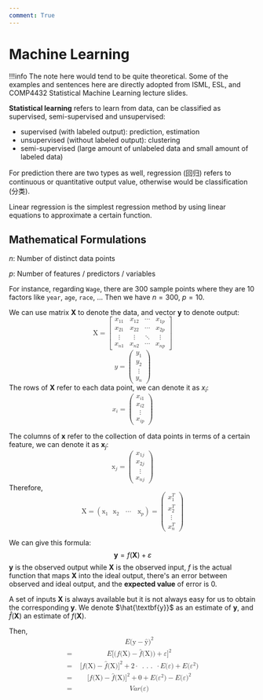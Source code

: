 ```yaml
--- 
comment: True
---
```


# Machine Learning
!!!info
    The note here would tend to be quite theoretical. Some of the examples and sentences here are directly adopted from ISML, ESL, and COMP4432 Statistical Machine Learning lecture slides.

**Statistical learning** refers to learn from data, can be classified as supervised, semi-supervised and unsupervised:

- supervised (with labeled output): prediction, estimation
- unsupervised (without labeled output): clustering
- semi-supervised (large amount of unlabeled data and small amount of labeled data) 

For prediction there are two types as well, regression (回归) refers to continuous or quantitative output value, otherwise would be classification (分类). 

Linear regression is the simplest regression method by using linear equations to approximate a certain function.

## Mathematical Formulations
$n$: Number of distinct data points

$p$: Number of features / predictors / variables

For instance, regarding `Wage`, there are 300 sample points where they are 10 factors like `year`, `age`, `race`, ... Then we have $n = 300$, $p = 10$.

We can use matrix $\textbf{X}$ to denote the data, and vector $\textbf{y}$ to denote output:
<math xmlns="http://www.w3.org/1998/Math/MathML" display="block"><mrow data-mjx-texclass="ORD"><mtext mathvariant="bold">X</mtext></mrow><mo>=</mo><mrow data-mjx-texclass="INNER"><mo data-mjx-texclass="OPEN">[</mo><mtable columnspacing="1em" rowspacing="4pt"><mtr><mtd><msub><mi>x</mi><mrow><mn>11</mn></mrow></msub></mtd><mtd><msub><mi>x</mi><mrow><mn>12</mn></mrow></msub></mtd><mtd><mo>⋯</mo></mtd><mtd><msub><mi>x</mi><mrow><mn>1</mn><mi>p</mi></mrow></msub></mtd></mtr><mtr><mtd><msub><mi>x</mi><mrow><mn>21</mn></mrow></msub></mtd><mtd><msub><mi>x</mi><mrow><mn>22</mn></mrow></msub></mtd><mtd><mo>⋯</mo></mtd><mtd><msub><mi>x</mi><mrow><mn>2</mn><mi>p</mi></mrow></msub></mtd></mtr><mtr><mtd><mrow><mo>⋮</mo></mrow></mtd><mtd><mrow><mo>⋮</mo></mrow></mtd><mtd><mo>⋱</mo></mtd><mtd><mrow><mo>⋮</mo></mrow></mtd></mtr><mtr><mtd><msub><mi>x</mi><mrow><mi>n</mi><mn>1</mn></mrow></msub></mtd><mtd><msub><mi>x</mi><mrow><mi>n</mi><mn>2</mn></mrow></msub></mtd><mtd><mo>⋯</mo></mtd><mtd><msub><mi>x</mi><mrow><mi>n</mi><mi>p</mi></mrow></msub></mtd></mtr></mtable><mo data-mjx-texclass="CLOSE">]</mo></mrow></math>
<math xmlns="http://www.w3.org/1998/Math/MathML" display="block"><mi>y</mi><mo>=</mo><mrow data-mjx-texclass="INNER"><mo data-mjx-texclass="OPEN">(</mo><mtable columnspacing="1em" rowspacing="4pt"><mtr><mtd><msub><mi>y</mi><mn>1</mn></msub></mtd></mtr><mtr><mtd><msub><mi>y</mi><mn>2</mn></msub></mtd></mtr><mtr><mtd><mrow><mo>⋮</mo></mrow></mtd></mtr><mtr><mtd><msub><mi>y</mi><mi>n</mi></msub></mtd></mtr></mtable><mo data-mjx-texclass="CLOSE">)</mo></mrow></math>
The rows of $\textbf{X}$ refer to each data point, we can denote it as $x_i$:
<math xmlns="http://www.w3.org/1998/Math/MathML" display="block"><msub><mi>x</mi><mi>i</mi></msub><mo>=</mo><mrow data-mjx-texclass="INNER"><mo data-mjx-texclass="OPEN">(</mo><mtable columnspacing="1em" rowspacing="4pt"><mtr><mtd><msub><mi>x</mi><mrow><mi>i</mi><mn>1</mn></mrow></msub></mtd></mtr><mtr><mtd><msub><mi>x</mi><mrow><mi>i</mi><mn>2</mn></mrow></msub></mtd></mtr><mtr><mtd><mrow><mo>⋮</mo></mrow></mtd></mtr><mtr><mtd><msub><mi>x</mi><mrow><mi>i</mi><mi>p</mi></mrow></msub></mtd></mtr></mtable><mo data-mjx-texclass="CLOSE">)</mo></mrow></math>

The columns of $\textbf{x}$ refer to the collection of data points in terms of a certain feature, we can denote it as $\textbf{x}_j$:
<math xmlns="http://www.w3.org/1998/Math/MathML" display="block"><msub><mrow data-mjx-texclass="ORD"><mtext mathvariant="bold">x</mtext></mrow><mi>j</mi></msub><mo>=</mo><mrow data-mjx-texclass="INNER"><mo data-mjx-texclass="OPEN">(</mo><mtable columnspacing="1em" rowspacing="4pt"><mtr><mtd><msub><mi>x</mi><mrow><mn>1</mn><mi>j</mi></mrow></msub></mtd></mtr><mtr><mtd><msub><mi>x</mi><mrow><mn>2</mn><mi>j</mi></mrow></msub></mtd></mtr><mtr><mtd><mrow><mo>⋮</mo></mrow></mtd></mtr><mtr><mtd><msub><mi>x</mi><mrow><mi>n</mi><mi>j</mi></mrow></msub></mtd></mtr></mtable><mo data-mjx-texclass="CLOSE">)</mo></mrow></math>
Therefore,
<math xmlns="http://www.w3.org/1998/Math/MathML" display="block"><mrow data-mjx-texclass="ORD"><mtext mathvariant="bold">X</mtext></mrow><mo>=</mo><mrow data-mjx-texclass="INNER"><mo data-mjx-texclass="OPEN">(</mo><msub><mrow data-mjx-texclass="ORD"><mtext mathvariant="bold">x</mtext></mrow><mn>1</mn></msub><mtext>&nbsp;</mtext><mtext>&nbsp;</mtext><msub><mrow data-mjx-texclass="ORD"><mtext mathvariant="bold">x</mtext></mrow><mn>2</mn></msub><mtext>&nbsp;</mtext><mtext>&nbsp;</mtext><mo>⋯</mo><mtext>&nbsp;</mtext><mtext>&nbsp;</mtext><msub><mrow data-mjx-texclass="ORD"><mtext mathvariant="bold">x</mtext></mrow><mi>p</mi></msub><mo data-mjx-texclass="CLOSE">)</mo></mrow><mo>=</mo><mrow data-mjx-texclass="INNER"><mo data-mjx-texclass="OPEN">(</mo><mtable columnspacing="1em" rowspacing="4pt"><mtr><mtd><msubsup><mi>x</mi><mn>1</mn><mrow><mi>T</mi></mrow></msubsup></mtd></mtr><mtr><mtd><msubsup><mi>x</mi><mn>2</mn><mrow><mi>T</mi></mrow></msubsup></mtd></mtr><mtr><mtd><mrow><mo>⋮</mo></mrow></mtd></mtr><mtr><mtd><msubsup><mi>x</mi><mi>n</mi><mrow><mi>T</mi></mrow></msubsup></mtd></mtr></mtable><mo data-mjx-texclass="CLOSE">)</mo></mrow></math>

We can give this formula:
$$
\textbf{y} = f(\textbf{X}) + \varepsilon
$$
$\textbf{y}$ is the observed output while $\textbf{X}$ is the observed input, $f$ is the actual function that maps $\textbf{X}$ into the ideal output, there's an error between observed and ideal output, and the **expected value** of error is 0.

A set of inputs $\textbf{X}$ is always available but it is not always easy for us to obtain the corresponding $\textbf{y}$. We denote $\hat{\textbf{y}}$ as an estimate of $\textbf{y}$, and $\hat{f}(\textbf{X})$ an estimate of $f(\textbf{X})$.

Then,
<math xmlns="http://www.w3.org/1998/Math/MathML" display="block"><mtable displaystyle="true" columnalign="right left right left right left right left right left right left" columnspacing="0em 2em 0em 2em 0em 2em 0em 2em 0em 2em 0em" rowspacing="3pt"><mtr><mtd></mtd><mtd><mtext>&nbsp;</mtext><mrow><mi mathvariant="double-struck">E</mi></mrow><mo stretchy="false">(</mo><mrow data-mjx-texclass="ORD"><mtext mathvariant="bold">y</mtext></mrow><mo>−</mo><mrow><mover><mrow data-mjx-texclass="ORD"><mtext mathvariant="bold">y</mtext></mrow><mo stretchy="false">^</mo></mover></mrow><msup><mo stretchy="false">)</mo><mn>2</mn></msup></mtd></mtr><mtr><mtd><mo>=</mo></mtd><mtd><mtext>&nbsp;</mtext><mrow><mi mathvariant="double-struck">E</mi></mrow><mo stretchy="false">[</mo><mo stretchy="false">(</mo><mi>f</mi><mo stretchy="false">(</mo><mrow data-mjx-texclass="ORD"><mtext mathvariant="bold">X</mtext></mrow><mo stretchy="false">)</mo><mo>−</mo><mrow><mover><mi>f</mi><mo stretchy="false">^</mo></mover></mrow><mo stretchy="false">(</mo><mrow data-mjx-texclass="ORD"><mtext mathvariant="bold">X</mtext></mrow><mo stretchy="false">)</mo><mo stretchy="false">)</mo><mo>+</mo><mi>ε</mi><msup><mo stretchy="false">]</mo><mn>2</mn></msup></mtd></mtr><mtr><mtd><mo>=</mo></mtd><mtd><mtext>&nbsp;</mtext><mo stretchy="false">[</mo><mi>f</mi><mo stretchy="false">(</mo><mrow data-mjx-texclass="ORD"><mtext mathvariant="bold">X</mtext></mrow><mo stretchy="false">)</mo><mo>−</mo><mrow><mover><mi>f</mi><mo stretchy="false">^</mo></mover></mrow><mo stretchy="false">(</mo><mrow data-mjx-texclass="ORD"><mtext mathvariant="bold">X</mtext></mrow><mo stretchy="false">)</mo><msup><mo stretchy="false">]</mo><mn>2</mn></msup><mo>+</mo><mn>2</mn><mo>⋅</mo><mtext>&nbsp;</mtext><mo>.</mo><mo>.</mo><mo>.</mo><mtext>&nbsp;</mtext><mo>⋅</mo><mrow><mi mathvariant="double-struck">E</mi></mrow><mo stretchy="false">(</mo><mi>ε</mi><mo stretchy="false">)</mo><mo>+</mo><mrow><mi mathvariant="double-struck">E</mi></mrow><mo stretchy="false">(</mo><msup><mi>ε</mi><mn>2</mn></msup><mo stretchy="false">)</mo></mtd></mtr><mtr><mtd><mo>=</mo></mtd><mtd><mtext>&nbsp;</mtext><mo stretchy="false">[</mo><mi>f</mi><mo stretchy="false">(</mo><mrow data-mjx-texclass="ORD"><mtext mathvariant="bold">X</mtext></mrow><mo stretchy="false">)</mo><mo>−</mo><mrow><mover><mi>f</mi><mo stretchy="false">^</mo></mover></mrow><mo stretchy="false">(</mo><mrow data-mjx-texclass="ORD"><mtext mathvariant="bold">X</mtext></mrow><mo stretchy="false">)</mo><msup><mo stretchy="false">]</mo><mn>2</mn></msup><mo>+</mo><mn>0</mn><mo>+</mo><mrow><mi mathvariant="double-struck">E</mi></mrow><mo stretchy="false">(</mo><msup><mi>ε</mi><mn>2</mn></msup><mo stretchy="false">)</mo><mo>−</mo><mrow><mi mathvariant="double-struck">E</mi></mrow><mo stretchy="false">(</mo><mi>ε</mi><msup><mo stretchy="false">)</mo><mn>2</mn></msup></mtd></mtr><mtr><mtd><mo>=</mo></mtd><mtd><mtext>&nbsp;</mtext><mi>V</mi><mi>a</mi><mi>r</mi><mo stretchy="false">(</mo><mi>ε</mi><mo stretchy="false">)</mo></mtd></mtr></mtable></math>